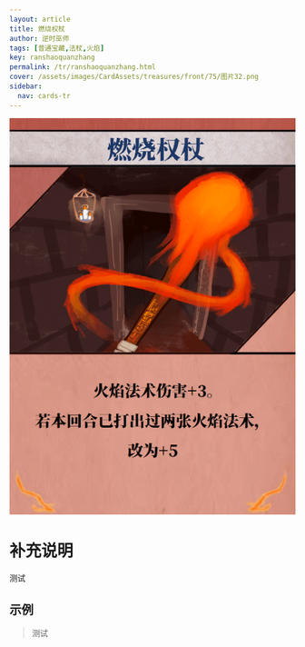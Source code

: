 ```yaml
---
layout: article
title: 燃烧权杖
author: 逆时巫师
tags: [普通宝藏,法杖,火焰]
key: ranshaoquanzhang
permalink: /tr/ranshaoquanzhang.html
cover: /assets/images/CardAssets/treasures/front/75/图片32.png
sidebar:
  nav: cards-tr
---
```

![燃烧权杖](/assets/images/CardAssets/treasures/front/75/图片32.png)

# 补充说明
测试


## 示例
> 测试